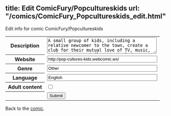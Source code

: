 title: Edit ComicFury/Popcultureskids
url: "/comics/ComicFury_Popcultureskids_edit.html"
---
Edit info for comic ComicFury/Popcultureskids

<form name="comic" action="http://gaepostmail.appspot.com/comic/" method="post">
<table class="comicinfo">
<tr>
<th>Description</th><td><textarea name="description" cols="40" rows="3">A small group of kids, including a relative newcomer to the town, create a club for their mutual love of TV, music, movies, etc. My influences include Krazy Kat, Pogo, Bloom County and Calvin &amp; Hobbes.</textarea></td>
</tr>
<tr>
<th>Website</th><td><input type="text" name="url" value="http://pop-cultures-kids.webcomic.ws/" size="40"/></td>
</tr>
<tr>
<th>Genre</th><td><input type="text" name="genre" value="Other" size="40"/></td>
</tr>
<tr>
<th>Language</th><td><input type="text" name="language" value="English" size="40"/></td>
</tr>
<tr>
<th>Adult content</th><td><input type="checkbox" name="adult" value="adult" /></td>
</tr>
<tr>
<th></th><td>
<input type="hidden" name="comic" value="ComicFury_Popcultureskids" />
<input type="submit" name="submit" value="Submit" />
</td>
</tr>
</table>
</form>

Back to the [comic](ComicFury_Popcultureskids.html).
